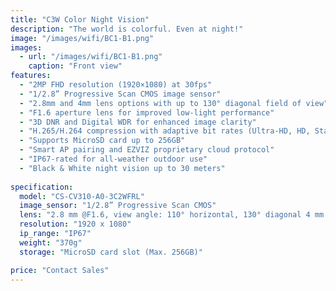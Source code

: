 ```yaml
---
title: "C3W Color Night Vision"
description: "The world is colorful. Even at night!"
image: "/images/wifi/BC1-B1.png"
images:
  - url: "/images/wifi/BC1-B1.png"
    caption: "Front view"
features:
  - "2MP FHD resolution (1920×1080) at 30fps"
  - "1/2.8” Progressive Scan CMOS image sensor"
  - "2.8mm and 4mm lens options with up to 130° diagonal field of view"
  - "F1.6 aperture lens for improved low-light performance"
  - "3D DNR and Digital WDR for enhanced image clarity"
  - "H.265/H.264 compression with adaptive bit rates (Ultra-HD, HD, Standard)"
  - "Supports MicroSD card up to 256GB"
  - "Smart AP pairing and EZVIZ proprietary cloud protocol"
  - "IP67-rated for all-weather outdoor use"
  - "Black & White night vision up to 30 meters"
  
specification:
  model: "CS-CV310-A0-3C2WFRL"
  image_sensor: "1/2.8” Progressive Scan CMOS"
  lens: "2.8 mm @F1.6, view angle: 110° horizontal, 130° diagonal 4 mm @F1.6, view angle: 87° horizontal, 104° diagonal"
  resolution: "1920 x 1080"
  ip_range: "IP67"
  weight: "370g"
  storage: "MicroSD card slot (Max. 256GB)"

price: "Contact Sales"
---
```

